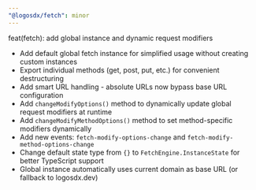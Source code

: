 ```yaml
---
"@logosdx/fetch": minor
---
```


feat(fetch): add global instance and dynamic request modifiers

- Add default global fetch instance for simplified usage without creating custom instances
- Export individual methods (get, post, put, etc.) for convenient destructuring
- Add smart URL handling - absolute URLs now bypass base URL configuration
- Add `changeModifyOptions()` method to dynamically update global request modifiers at runtime
- Add `changeModifyMethodOptions()` method to set method-specific modifiers dynamically
- Add new events: `fetch-modify-options-change` and `fetch-modify-method-options-change`
- Change default state type from `{}` to `FetchEngine.InstanceState` for better TypeScript support
- Global instance automatically uses current domain as base URL (or fallback to logosdx.dev)

